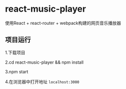 # react-music-player
使用React + react-router + webpack构建的网页音乐播放器

## 项目运行

1.下载项目

2.cd react-music-player && npm install

3.npm start

4.在浏览器中打开地址 `localhost:3000`
